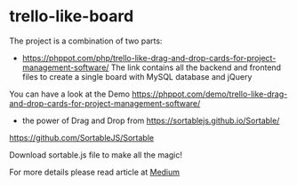 # trello-like-board
The project is a combination of two parts:

-  https://phppot.com/php/trello-like-drag-and-drop-cards-for-project-management-software/
The link contains all the backend and frontend files to create a single board with MySQL database and jQuery 
 
You can have a look at the Demo https://phppot.com/demo/trello-like-drag-and-drop-cards-for-project-management-software/

- the power of Drag and Drop from https://sortablejs.github.io/Sortable/

https://github.com/SortableJS/Sortable

Download sortable.js file to make all the magic!

For more details please read article at [Medium](https://medium.com/@yurywallet/how-to-create-drag-and-drop-boards-with-jquery-and-sortable-js-49604b3242bc)
